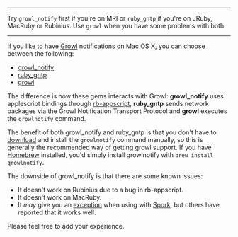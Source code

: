 ***
Try `growl_notify` first if you're on MRI or `ruby_gntp` if you're on JRuby, MacRuby or Rubinius. Use `growl` when you have some problems with both.
***

If you like to have [Growl](http://growl.info/) notifications on Mac OS X, you can choose between the following:

* [growl_notify](https://github.com/scottdavis/growl_notify) 
* [ruby_gntp](https://github.com/snaka/ruby_gntp)
* [growl](https://github.com/visionmedia/growl)

The difference is how these gems interacts with Growl: **growl_notify** uses applescript bindings through [rb-appscript](http://appscript.sourceforge.net/rb-appscript/index.html), **ruby_gntp** sends network packages via the Growl Notification Transport Protocol and  **growl** executes the `growlnotify` command.

The benefit of both growl_notify and ruby_gntp is that you don't have to [download](http://growl.info/extras.php) and install the `growlnotify` command manually, so this is generally the recommended way of getting growl support. If you have [Homebrew](http://mxcl.github.com/homebrew/) installed, you'd simply install growlnotify with `brew install growlnotify`.

The downside of growl_notify is that there are some known issues:

* It doesn't work on Rubinius due to a bug in rb-appscript.
* It doesn't work on MacRuby.
* It _may_ give you an [exception](https://gist.github.com/1151368) when using with [Spork](https://github.com/timcharper/spork), but others have reported that it works well.

Please feel free to add your experience.